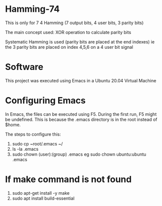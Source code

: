 # Hamming-74

This is only for 7 4 Hamming (7 output bits, 4 user bits, 3 parity bits)

The main concept used: XOR operation to calculate parity bits

Systematic Hamming is used (parity bits are placed at the end indexes)
ie the 3 parity bits are placed on index 4,5,6 on a 4 user bit signal


# Software
This project was executed using Emacs in a Ubuntu 20.04 Virtual Machine

# Configuring Emacs
In Emacs, the files can be executed using F5.
During the first run, F5 might be undefined. This is because the .emacs directory is in the root instead of $home.

The steps to configure this:
1. sudo cp ~root/.emacs ~/  
2. ls -la .emacs
3. sudo chown (user):(group) .emacs
eg sudo chown ubuntu:ubuntu .emacs

# If make command is not found
1. sudo apt-get install -y make
2. sudo apt install build-essential

